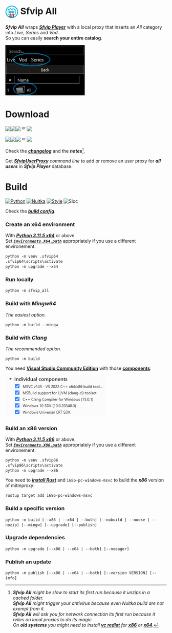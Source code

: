 # <img src="resources/Sfvip%20All.png" width="40" align="center"> Sfvip All
***Sfvip All*** wraps ***[Sfvip Player](https://github.com/K4L4Uz/SFVIP-Player/tree/master)*** with a local proxy that inserts an _All_ category into _Live_, _Series_ and _Vod_.  
So you can easily **search your entire catalog**.

<img src="resources/all.png">

# Download
[<img src="https://img.shields.io/badge/Version-1.3.05-informational"><img src="https://img.shields.io/badge/x64-informational?logo=windows&logoColor=white"><img src="https://img.shields.io/badge/Exe-informational">](https://github.com/sebdelsol/sfvip-all/raw/master/build/1.3.05/x64/Sfvip%20All.exe) <sup>or</sup> [<img src="https://img.shields.io/badge/Zip-informational">](https://github.com/sebdelsol/sfvip-all/raw/master/build/1.3.05/x64/Sfvip%20All.zip)

[<img src="https://img.shields.io/badge/Version-1.3.05-informational"><img src="https://img.shields.io/badge/x86-informational?logo=windows&logoColor=white"><img src="https://img.shields.io/badge/Exe-informational">](https://github.com/sebdelsol/sfvip-all/raw/master/build/1.3.05/x86/Sfvip%20All.exe) <sup>or</sup> [<img src="https://img.shields.io/badge/Zip-informational">](https://github.com/sebdelsol/sfvip-all/raw/master/build/1.3.05/x86/Sfvip%20All.zip)

Check the [***changelog***](build/changelog.md) and the ***notes***[^1].

Get [***SfvipUserProxy***](user_proxy_cmd) _command line_ to add or remove an user proxy for ***all users*** in ***Sfvip Player*** database.

[^1]:_**Sfvip All** might be slow to start its first run because it unzips in a cached folder._  
_**Sfvip All** might trigger your antivirus because even Nuitka build are not exempt from it._  
_**Sfvip All** will ask you for network connection its first run because it relies on local proxies to do its magic._  
_On **old systems** you might need to install [**vc redist**](https://learn.microsoft.com/en-GB/cpp/windows/latest-supported-vc-redist) for [**x86**](https://aka.ms/vs/17/release/vc_redist.x86.exe) or [**x64**](https://aka.ms/vs/17/release/vc_redist.x64.exe)._

# Build
[![Python](https://img.shields.io/badge/Python-3.11.5-fbdf79)](https://www.python.org/downloads/release/python-3115/)
[![Nuitka](https://img.shields.io/badge/Nuitka-1.8.3-lightgrey)](https://nuitka.net/)
[![Style](https://img.shields.io/badge/Style-Black-000000)](https://github.com/psf/black)
![Sloc](https://img.shields.io/badge/Sloc-4196-informational)

Check the [***build config***](build_config.py).
### Create an x64 environment
With [***Python 3.11.5 x64***](https://www.python.org/ftp/python/3.11.5/python-3.11.5-amd64.exe) or above.  
Set ***[`Environments.X64.path`](/build_config.py#L30)*** appropriately if you use a different environement.  
```console
python -m venv .sfvip64
.sfvip64\scripts\activate
python -m upgrade --x64
```
### Run locally
```console
python -m sfvip_all
```
### Build with ***Mingw64***
_The easiest option._
```console
python -m build --mingw
```
### Build with ***Clang***
_The recommended option._
```console
python -m build
```
You need [**Visual Studio Community Edition**](https://www.visualstudio.com/en-us/downloads/download-visual-studio-vs.aspx) with those [**components**](resources/.vsconfig):

<img src="resources/VS.png">

### Build an **x86** version
With [***Python 3.11.5 x86***](https://www.python.org/ftp/python/3.11.5/python-3.11.5.exe) or above.  
Set ***[`Environments.X86.path`](/build_config.py#L34)*** appropriately if you use a different environement.  
```console
python -m venv .sfvip86
.sfvip86\scripts\activate
python -m upgrade --x86
```
You need to [***install Rust***](https://www.rust-lang.org/fr) and `i686-pc-windows-msvc` to build the ***x86*** version of mitmproxy:  
```console
rustup target add i686-pc-windows-msvc
```
### Build a specific version
```console
python -m build [--x86 | --x64 | --both] [--nobuild | --noexe | --nozip] [--mingw] [--upgrade] [--publish]
```
### Upgrade dependencies
```console
python -m upgrade [--x86 | --x64 | --both] [--noeager]
```
### Publish an update
```console
python -m publish [--x86 | --x64 | --both] [--version VERSION] [--info]
```
